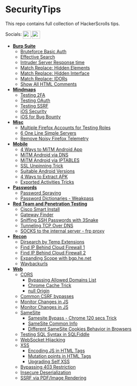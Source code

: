 # SecurityTips 

This repo contains full collection of HackerScrolls tips.

Socials: <a href="https://twitter.com/hackerscrolls" target="_blank">
<img src="https://raw.githubusercontent.com/hackerscrolls/SecurityTips/master/.images/twitter.png" align="center" width="25" />
</a>
<a href="https://t.me/hackerscrolls" target="_blank">
<img src="https://raw.githubusercontent.com/hackerscrolls/SecurityTips/master/.images/telegram.png" align="center" width="25" />
</a>


- **[Burp Suite](https://github.com/hackerscrolls/SecurityTips/tree/master/BurpSuite)**
  - [Bruteforce Basic Auth](https://github.com/hackerscrolls/SecurityTips/blob/master/BurpSuite/Basic_Auth_BruteForce.png)
  - [Effective Search](https://github.com/hackerscrolls/SecurityTips/blob/master/BurpSuite/Effective_Search_In_Burp.png)
  - [Intruder Server Response time](https://github.com/hackerscrolls/SecurityTips/blob/master/BurpSuite/Intruder_Server_Response_Time.png)
  - [Match Replace: Hidden Elements](https://github.com/hackerscrolls/SecurityTips/blob/master/BurpSuite/Proxy_Show_Hidden_Match_Replace_1.png)
  - [Match Replace: Hidden Interface](https://github.com/hackerscrolls/SecurityTips/blob/master/BurpSuite/Proxy_Show_Hidden_Match_Replace_2.png)
  - [Match Replace: IDORs](https://github.com/hackerscrolls/SecurityTips/blob/master/BurpSuite/Proxy_Show_Hidden_Match_Replace_3.png)
  - [Show All HTML Comments](https://github.com/hackerscrolls/SecurityTips/blob/master/BurpSuite/Target_Show_All_HTML_Comments.png)
- **[Mindmaps](https://github.com/hackerscrolls/SecurityTips/tree/master/MindMaps)**
  - [Testing 2FA](https://github.com/hackerscrolls/SecurityTips/blob/master/MindMaps/2FA_bugs.png)
  - [Testing OAuth](https://github.com/hackerscrolls/SecurityTips/blob/master/MindMaps/OAuth_bugs.png)
  - [Testing SSRF](https://github.com/hackerscrolls/SecurityTips/blob/master/MindMaps/SSRF.png)
  - [iOS Security](https://github.com/hackerscrolls/SecurityTips/blob/master/MindMaps/iOS_Security.jpg)
  - [iOS for Bug Bounty](https://github.com/hackerscrolls/SecurityTips/blob/master/MindMaps/iOS_for_BugBounty.jpg)
- **[Misc](https://github.com/hackerscrolls/SecurityTips/tree/master/Misc)**
  - [Multiple Firefox Accounts for Testing Roles](https://github.com/hackerscrolls/SecurityTips/tree/master/Misc/Multiple_Firefox_Accounts.jpg)
  - [6 One Line Simple Servers](https://github.com/hackerscrolls/SecurityTips/tree/master/Misc/One_Line_Simple_Servers.jpg)
  - [Remove Noisy Firefox Telemetry](https://github.com/hackerscrolls/SecurityTips/tree/master/Misc/Remove_Firefox_Telemetry.jpg)
- **[Mobile](https://github.com/hackerscrolls/SecurityTips/tree/master/Mobile)**
  - [4 Ways to MiTM Android App](https://github.com/hackerscrolls/SecurityTips/tree/master/Mobile/Mitm/MiTM_Android_App_4_Ways.png)
  - [MiTM Android via DNS](https://github.com/hackerscrolls/SecurityTips/tree/master/Mobile/Mitm/MiTM_Android_App_DNS.png)
  - [MiTM Android via IPTABLES](https://github.com/hackerscrolls/SecurityTips/tree/master/Mobile/Mitm/MiTM_Android_App_IPTABLES.png)
  - [SSL Unpinning Trick](https://github.com/hackerscrolls/SecurityTips/tree/master/Mobile/Mitm/SSL_Unpinning_Case.png)
  - [Suitable Android Versions](https://github.com/hackerscrolls/SecurityTips/tree/master/Mobile/Android_Versions.png)
  - [4 Ways to Extract APK](https://github.com/hackerscrolls/SecurityTips/tree/master/Mobile/How_To_Extract_APK.png)
  - [Exported Activities Tricks](https://github.com/hackerscrolls/SecurityTips/tree/master/Mobile/Сheck_Exported_Activities.jpg)
- **[Passwords](https://github.com/hackerscrolls/SecurityTips/tree/master/Passwords)**
  - [Password Spraying](https://github.com/hackerscrolls/SecurityTips/tree/master/Passwords/Password_Spraying.jpg)
  - [Password Dictionaries - Weakpass](https://github.com/hackerscrolls/SecurityTips/tree/master/Passwords/Passwords_Weakpass.jpg)
- **[Red Team and Penetration Testing](https://github.com/hackerscrolls/SecurityTips/tree/master/Pentest.Redteam)**
  - [Cisco Smart Install](https://github.com/hackerscrolls/SecurityTips/tree/master/Pentest.Redteam/Cisco_Smart_Install.jpg)
  - [Gateway Finder](https://github.com/hackerscrolls/SecurityTips/tree/master/Pentest.Redteam/Gateway_Finder.jpg)
  - [Sniffing SSH Passwords with 3Snake](https://github.com/hackerscrolls/SecurityTips/tree/master/Pentest.Redteam/Sniffing_SSH_Passwords_3Snake.jpg)
  - [Tunneling TCP Over DNS](https://github.com/hackerscrolls/SecurityTips/tree/master/Pentest.Redteam/Tunneling_Over_DNS.jpg)
  - [SOCKS to the internal server - frp proxy](https://github.com/hackerscrolls/SecurityTips/tree/master/Pentest.Redteam/Socks_to_internal_network_Frp_Proxy.png)
- **[Recon](https://github.com/hackerscrolls/SecurityTips/tree/master/Recon)**
  - [Dirsearch by Temp Extensions](https://github.com/hackerscrolls/SecurityTips/tree/master/Recon/Dirsearch_Like_A_Pro.jpg)
  - [Find IP Behind Cloud Firewall 1](https://github.com/hackerscrolls/SecurityTips/tree/master/Recon/Find_IP_behind_cloud_Firewall_1.png)
  - [Find IP Behind Cloud Firewall 2](https://github.com/hackerscrolls/SecurityTips/tree/master/Recon/Find_IP_behind_cloud_Firewall_2.png)
  - [Expanding Scope with bgp.he.net](https://github.com/hackerscrolls/SecurityTips/tree/master/Recon/Recon_BGP.HE.NET.jpg)
  - [Waybackurls](https://github.com/hackerscrolls/SecurityTips/tree/master/Recon/WayBackURLs.jpg)
- **[Web](https://github.com/hackerscrolls/SecurityTips/tree/master/Web)**
  - [CORS](https://github.com/hackerscrolls/SecurityTips/tree/master/Web/CORS)
    - [Bypassing Allowed Domains List](https://github.com/hackerscrolls/SecurityTips/tree/master/Web/CORS/Breaking_CORS_Bypass_Allow_List.jpg)
    - [Chrome Cache Trick](https://github.com/hackerscrolls/SecurityTips/tree/master/Web/CORS/Breaking_CORS_Chrome_Cache.png)
    - [null Origin](https://github.com/hackerscrolls/SecurityTips/tree/master/Web/CORS/Breaking_CORS_null_Origin.jpg)
  - [Common CSRF bypasses](https://github.com/hackerscrolls/SecurityTips/tree/master/Web/CSRF/Common_CSRF_Bypasses.jpg)
  - [Monitor Changes in JS](https://github.com/hackerscrolls/SecurityTips/tree/master/Web/JavaScript/Monitor_Changes_In_JS_1.jpg)
  - [Monitor Changes in JS](https://github.com/hackerscrolls/SecurityTips/tree/master/Web/JavaScript/Monitor_Changes_In_JS_2.jpg)
  - [SameSite](https://github.com/hackerscrolls/SecurityTips/tree/master/Web/Samesite)
    - [Samesite Bypass - Chrome 120 secs Trick](https://github.com/hackerscrolls/SecurityTips/tree/master/Web/Samesite/Bypassing_Samesite_120_secs.jpg)
    - [SameSite Common Info](https://github.com/hackerscrolls/SecurityTips/tree/master/Web/Samesite/Samesite_Common_Info.jpg)
    - [Different SameSite Cookies Behavior in Browsers](https://github.com/hackerscrolls/SecurityTips/tree/master/Web/Samesite/Samesite_Different_Cookies_Behavior.jpg)
  - [Testing SQL Syntax in SQLFiddle](https://github.com/hackerscrolls/SecurityTips/tree/master/Web/JavaScript/Samesite)
  - [WebSocket Hijacking](https://github.com/hackerscrolls/SecurityTips/tree/master/Web/WebSockets/Websocket_Hijacking.jpg)
  - [XSS](https://github.com/hackerscrolls/SecurityTips/tree/master/Web/XSS)
    - [Encoding JS in HTML Tags](https://github.com/hackerscrolls/SecurityTips/tree/master/Web/XSS/Encodings_JS_XSS.jpg)
    - [Mutation points in HTML Tags](https://github.com/hackerscrolls/SecurityTips/tree/master/Web/XSS/Mutation_Points_HTML_XSS.jpg)
    - [Upgrading Self XSS](https://github.com/hackerscrolls/SecurityTips/tree/master/Web/XSS/Upgrading_Self_XSS.jpg)
  - [Bypassing 403 Restriction](https://github.com/hackerscrolls/SecurityTips/tree/master/Web/Bypass_403_Top_4.jpg)
  - [Insecure Deserialization](https://github.com/hackerscrolls/SecurityTips/tree/master/Web/Insecure_Deserialization.jpg)
  - [SSRF via PDF/Image Rendering](https://github.com/hackerscrolls/SecurityTips/tree/master/Web/Rendrer_PDF_Generators_SSRF.jpg)
